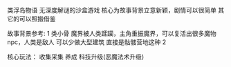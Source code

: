 类浮岛物语
无深度解谜的沙盒游戏
核心为故事背景立意新颖，剧情可以很简单 其它的可以照搬借鉴

故事背景参考: 
    1 类小骨 魔界被人类蹂躏，主角重振魔界，可以复活出很多魔物npc，人类是敌人 可以少做大型建筑 直接是骷髅营地这种
    2 

核心玩法：
    收集采集
    养成
    科技升级(恶魔法术升级)
